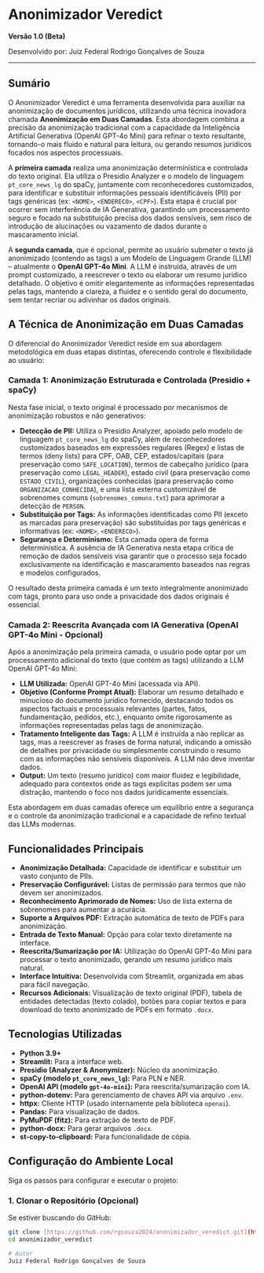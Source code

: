 # Anonimizador Veredict

**Versão 1.0 (Beta)**

Desenvolvido por: Juiz Federal Rodrigo Gonçalves de Souza

---

## Sumário

O Anonimizador Veredict é uma ferramenta desenvolvida para auxiliar na anonimização de documentos jurídicos, utilizando uma técnica inovadora chamada **Anonimização em Duas Camadas**. Esta abordagem combina a precisão da anonimização tradicional com a capacidade da Inteligência Artificial Generativa (OpenAI GPT-4o Mini) para refinar o texto resultante, tornando-o mais fluido e natural para leitura, ou gerando resumos jurídicos focados nos aspectos processuais.

A **primeira camada** realiza uma anonimização determinística e controlada do texto original. Ela utiliza o Presidio Analyzer e o modelo de linguagem `pt_core_news_lg` do spaCy, juntamente com reconhecedores customizados, para identificar e substituir informações pessoais identificáveis (PII) por tags genéricas (ex: `<NOME>`, `<ENDERECO>`, `<CPF>`). Esta etapa é crucial por ocorrer sem interferência de IA Generativa, garantindo um processamento seguro e focado na substituição precisa dos dados sensíveis, sem risco de introdução de alucinações ou vazamento de dados durante o mascaramento inicial.

A **segunda camada**, que é opcional, permite ao usuário submeter o texto já anonimizado (contendo as tags) a um Modelo de Linguagem Grande (LLM) – atualmente o **OpenAI GPT-4o Mini**. A LLM é instruída, através de um prompt customizado, a reescrever o texto ou elaborar um resumo jurídico detalhado. O objetivo é omitir elegantemente as informações representadas pelas tags, mantendo a clareza, a fluidez e o sentido geral do documento, sem tentar recriar ou adivinhar os dados originais.

## A Técnica de Anonimização em Duas Camadas

O diferencial do Anonimizador Veredict reside em sua abordagem metodológica em duas etapas distintas, oferecendo controle e flexibilidade ao usuário:

### Camada 1: Anonimização Estruturada e Controlada (Presidio + spaCy)
Nesta fase inicial, o texto original é processado por mecanismos de anonimização robustos e não generativos:
* **Detecção de PII:** Utiliza o Presidio Analyzer, apoiado pelo modelo de linguagem `pt_core_news_lg` do spaCy, além de reconhecedores customizados baseados em expressões regulares (Regex) e listas de termos (deny lists) para CPF, OAB, CEP, estados/capitais (para preservação como `SAFE_LOCATION`), termos de cabeçalho jurídico (para preservação como `LEGAL_HEADER`), estado civil (para preservação como `ESTADO_CIVIL`), organizações conhecidas (para preservação como `ORGANIZACAO_CONHECIDA`), e uma lista externa customizável de sobrenomes comuns (`sobrenomes_comuns.txt`) para aprimorar a detecção de `PERSON`.
* **Substituição por Tags:** As informações identificadas como PII (exceto as marcadas para preservação) são substituídas por tags genéricas e informativas (ex: `<NOME>`, `<ENDERECO>`).
* **Segurança e Determinismo:** Esta camada opera de forma determinística. A ausência de IA Generativa nesta etapa crítica de remoção de dados sensíveis visa garantir que o processo seja focado exclusivamente na identificação e mascaramento baseados nas regras e modelos configurados.

O resultado desta primeira camada é um texto integralmente anonimizado com tags, pronto para uso onde a privacidade dos dados originais é essencial.

### Camada 2: Reescrita Avançada com IA Generativa (OpenAI GPT-4o Mini - Opcional)
Após a anonimização pela primeira camada, o usuário pode optar por um processamento adicional do texto (que contém as tags) utilizando a LLM OpenAI GPT-4o Mini:
* **LLM Utilizada:** OpenAI GPT-4o Mini (acessada via API).
* **Objetivo (Conforme Prompt Atual):** Elaborar um resumo detalhado e minucioso do documento jurídico fornecido, destacando todos os aspectos factuais e processuais relevantes (partes, fatos, fundamentação, pedidos, etc.), enquanto omite rigorosamente as informações representadas pelas tags de anonimização.
* **Tratamento Inteligente das Tags:** A LLM é instruída a não replicar as tags, mas a reescrever as frases de forma natural, indicando a omissão de detalhes por privacidade ou simplesmente construindo o resumo com as informações não sensíveis disponíveis. A LLM não deve inventar dados.
* **Output:** Um texto (resumo jurídico) com maior fluidez e legibilidade, adequado para contextos onde as tags explícitas podem ser uma distração, mantendo o foco nos dados juridicamente essenciais.

Esta abordagem em duas camadas oferece um equilíbrio entre a segurança e o controle da anonimização tradicional e a capacidade de refino textual das LLMs modernas.

## Funcionalidades Principais

* **Anonimização Detalhada:** Capacidade de identificar e substituir um vasto conjunto de PIIs.
* **Preservação Configurável:** Listas de permissão para termos que não devem ser anonimizados.
* **Reconhecimento Aprimorado de Nomes:** Uso de lista externa de sobrenomes para aumentar a acurácia.
* **Suporte a Arquivos PDF:** Extração automática de texto de PDFs para anonimização.
* **Entrada de Texto Manual:** Opção para colar texto diretamente na interface.
* **Reescrita/Sumarização por IA:** Utilização do OpenAI GPT-4o Mini para processar o texto anonimizado, gerando um resumo jurídico mais natural.
* **Interface Intuitiva:** Desenvolvida com Streamlit, organizada em abas para fácil navegação.
* **Recursos Adicionais:** Visualização de texto original (PDF), tabela de entidades detectadas (texto colado), botões para copiar textos e para download do texto anonimizado de PDFs em formato `.docx`.

## Tecnologias Utilizadas

* **Python 3.9+**
* **Streamlit:** Para a interface web.
* **Presidio (Analyzer & Anonymizer):** Núcleo da anonimização.
* **spaCy (modelo `pt_core_news_lg`):** Para PLN e NER.
* **OpenAI API (modelo `gpt-4o-mini`):** Para reescrita/sumarização com IA.
* **python-dotenv:** Para gerenciamento de chaves API via arquivo `.env`.
* **httpx:** Cliente HTTP (usado internamente pela biblioteca `openai`).
* **Pandas:** Para visualização de dados.
* **PyMuPDF (fitz):** Para extração de texto de PDF.
* **python-docx:** Para gerar arquivos `.docx`.
* **st-copy-to-clipboard:** Para funcionalidade de cópia.

## Configuração do Ambiente Local

Siga os passos para configurar e executar o projeto:

### 1. Clonar o Repositório (Opcional)
   Se estiver buscando do GitHub:
   ```bash
   git clone [https://github.com/rgsouza2024/anonimizador_veredict.git](https://github.com/rgsouza2024/anonimizador_veredict.git)
   cd anonimizador_veredict

# Autor
Juiz Federal Rodrigo Gonçalves de Souza